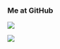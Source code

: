 ### Me at GitHub

![](https://github-readme-stats.vercel.app/api?username=jbwfu&theme=transparent)

![](https://github-readme-stats.vercel.app/api/top-langs/?username=jbwfu&theme=transparent)
<!--
**jbwfu/jbwfu** is a ✨ _special_ ✨ repository because its `README.md` (this file) appears on your GitHub profile.

Here are some ideas to get you started:

- 🔭 I’m currently working on ...
- 🌱 I’m currently learning ...
- 👯 I’m looking to collaborate on ...
- 🤔 I’m looking for help with ...
- 💬 Ask me about ...
- 📫 How to reach me: ...
- 😄 Pronouns: ...
- ⚡ Fun fact: ...
-->
